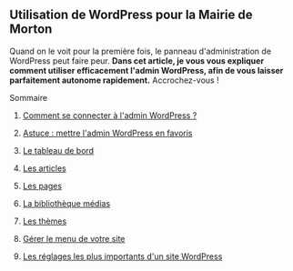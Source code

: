 Utilisation de WordPress pour la Mairie de Morton
------------------------------------------

Quand on le voit pour la première fois, le panneau d'administration de WordPress peut faire peur. **Dans cet article, je vous vous expliquer comment utiliser efficacement l'admin WordPress, afin de vous laisser parfaitement autonome rapidement.** Accrochez-vous !

Sommaire

1.  [Comment se connecter à l'admin WordPress ?](h-comment-se-connecter-a-l-admin-wordpress.md)

2.  [Astuce : mettre l'admin WordPress en favoris](h-astuce-mettre-l-admin-wordpress-en-favoris.md)

3.  [Le tableau de bord](h-le-tableau-de-bord.md)

4.  [Les articles](h-les-articles.md)

5.  [Les pages](h-les-pages.md)

6.  [La bibliothèque médias](h-la-bibliotheque-medias.md)

7.  [Les thèmes](h-les-themes.md)

8.  [Gérer le menu de votre site](h-gerer-le-menu-de-votre-site.md)

9. [Les réglages les plus importants d'un site WordPress](reglages-importantes-wordpress.md)
